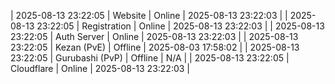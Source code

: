 | 2025-08-13 23:22:05 | Website | Online | 2025-08-13 23:22:03 |
| 2025-08-13 23:22:05 | Registration | Online | 2025-08-13 23:22:03 |
| 2025-08-13 23:22:05 | Auth Server | Online | 2025-08-13 23:22:03 |
| 2025-08-13 23:22:05 | Kezan (PvE) | Offline | 2025-08-03 17:58:02 |
| 2025-08-13 23:22:05 | Gurubashi (PvP) | Offline | N/A |
| 2025-08-13 23:22:05 | Cloudflare | Online | 2025-08-13 23:22:03 |
